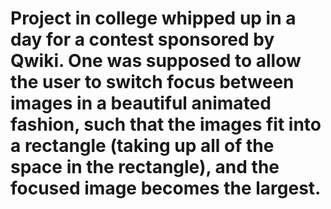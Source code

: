 # Project in college whipped up in a day for a contest sponsored by Qwiki.  One was supposed to allow the user to switch focus between images in a beautiful animated fashion, such that the images fit into a rectangle (taking up all of the space in the rectangle), and the focused image becomes the largest.
